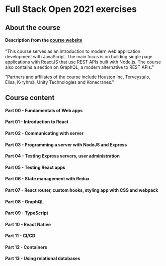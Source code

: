 # Full Stack Open 2021 exercises

## About the course

#### Description from the [course website](https://fullstackopen.com/en/)

"This course serves as an introduction to modern web application development with JavaScript. The main focus is on building single page applications with ReactJS that use REST APIs built with Node.js. The course also contains a section on GraphQL, a modern alternative to REST APIs."

"Partners and affiliates of the course include Houston Inc, Terveystalo, Elisa, K-ryhmä, Unity Technologies and Konecranes."

## Course content

#### Part 00 - Fundamentals of Web apps
#### Part 01 - Introduction to React
#### Part 02 - Communicating with server
#### Part 03 - Programming a server with NodeJS and Express
#### Part 04 - Testing Express servers, user administration
#### Part 05 - Testing React apps
#### Part 06 - State management with Redux
#### Part 07 - React router, custom hooks, styling app with CSS and webpack
#### Part 08 - GraphQL
#### Part 09 - TypeScript
#### Part 10 - React Native
#### Part 11 - CI/CD
#### Part 12 - Containers
#### Part 13 - Using relational databases
